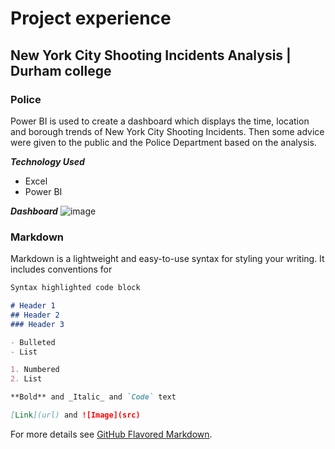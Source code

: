 # Project experience
## New York City Shooting Incidents Analysis | Durham college 
### Police
Power BI is used to create a dashboard which displays the time, location and borough trends of New York City Shooting Incidents. Then some advice were given to the public and the Police Department based on the analysis.

**_Technology Used_**
- Excel
- Power BI

**_Dashboard_**
![image](https://user-images.githubusercontent.com/87041402/126900167-9e016713-eb59-4381-a5e5-f6053f36a72f.png)


### Markdown

Markdown is a lightweight and easy-to-use syntax for styling your writing. It includes conventions for
```markdown 
Syntax highlighted code block

# Header 1
## Header 2
### Header 3

- Bulleted
- List

1. Numbered
2. List

**Bold** and _Italic_ and `Code` text

[Link](url) and ![Image](src)
```

For more details see [GitHub Flavored Markdown](https://guides.github.com/features/mastering-markdown/).

